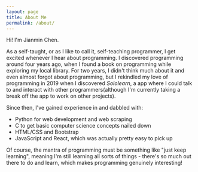 ```yaml
---
layout: page
title: About Me
permalink: /about/
---
```

Hi! I'm Jianmin Chen.

As a self-taught, or as I like to call it, self-teaching programmer, I get excited whenever I hear about programming. I discovered programming around four years ago, when I found a book on programming while exploring my local library. For two years, I didn't think much about it and even almost forgot about programming, but I rekindled my love of programming in 2019 when I discovered *Sololearn*, a app where I could talk to and interact with other programmers(although I'm currently taking a break off the app to work on other projects).

Since then, I've gained experience in and dabbled with:

* Python for web development and web scraping
* C to get basic computer science concepts nailed down
* HTML/CSS and Bootstrap
* JavaScript and React, which was actually pretty easy to pick up

Of course, the mantra of programming must be something like "just keep learning", meaning I'm still learning all sorts of things - there's so much out there to do and learn, which makes programming genuinely interesting!
